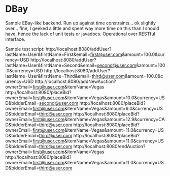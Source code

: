 # DBay
Sample EBay-like backend.
Run up against time constraints... ok slightly over... fine, I geeked a little and spent way more time on this than I should have, hence the lack of unit tests or javadocs.
Operational over RESTful interface.

Sample test script:
http://localhost:8080/addUser?lastName=User&firstName=First&email=first@user.com&amount=100.0&currency=USD
http://localhost:8080/addUser?lastName=User&firstName=Second&email=second@user.com&amount=100.0&currency=USD
http://localhost:8080/addUser?lastName=User&firstName=Third&email=third@user.com&amount=100.0&currency=USD
http://localhost:8080/addNewAuction?ownerEmail=first@user.com&itemName=Vegas
http://localhost:8080/placeBid?ownerEmail=first@user.com&itemName=Vegas&amount=10.0&currency=USD&bidderEmail=second@user.com
http://localhost:8080/placeBid?ownerEmail=first@user.com&itemName=Vegas&amount=9.0&currency=USD&bidderEmail=third@user.com
http://localhost:8080/placeBid?ownerEmail=first@user.com&itemName=Vegas&amount=12.9&currency=CAD&bidderEmail=third@user.com
http://localhost:8080/placeBid?ownerEmail=first@user.com&itemName=Vegas&amount=11.0&currency=USD&bidderEmail=third@user.com
http://localhost:8080/placeBid?ownerEmail=first@user.com&itemName=Vegas&amount=11.0&currency=USD&bidderEmail=third@user.com
http://localhost:8080/endAuction?ownerEmail=first@user.com&itemName=Vegas
http://localhost:8080/placeBid?ownerEmail=first@user.com&itemName=Vegas&amount=11.0&currency=USD&bidderEmail=third@user.com

